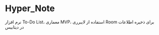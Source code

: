 # Hyper_Note
نرم افزار To-Do List، 
معماری MVP، 
استفاده از لایبرری Room برای ذخیره اطلاعات در دیتابیس
